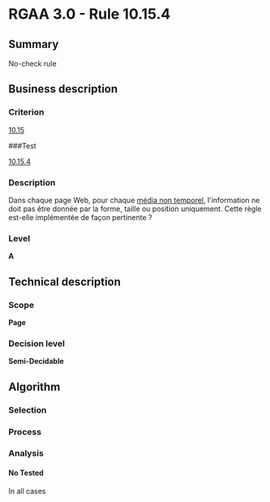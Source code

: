 # RGAA 3.0 -  Rule 10.15.4

## Summary

No-check rule

## Business description

### Criterion

[10.15](http://references.modernisation.gouv.fr/referentiel-technique-0#crit-10-15)

###Test

[10.15.4](http://disic.github.io/rgaa_referentiel_en/RGAA3.0_Criteria_English_version_v1.html#test-10-15-4)

### Description

Dans chaque page Web, pour chaque <a href="http://references.modernisation.gouv.fr/referentiel-technique-0#mMediaNoTemp">m&eacute;dia non temporel</a>, l'information ne doit pas &ecirc;tre donn&eacute;e par la forme, taille ou position uniquement. Cette r&egrave;gle est-elle impl&eacute;ment&eacute;e de fa&ccedil;on pertinente ?

### Level

**A**

## Technical description

### Scope

**Page**

### Decision level

**Semi-Decidable**

## Algorithm

### Selection

### Process

### Analysis

#### No Tested 

In all cases





